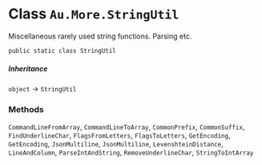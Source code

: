 # Class `Au.More.StringUtil`

Miscellaneous rarely used string functions. Parsing etc.

```
public static class StringUtil
```

##### Inheritance

`object` → `StringUtil`

### Methods

`CommandLineFromArray`, `CommandLineToArray`, `CommonPrefix`, `CommonSuffix`, `FindUnderlineChar`, `FlagsFromLetters`, `FlagsToLetters`, `GetEncoding`, `GetEncoding`, `JsonMultiline`, `JsonMultiline`, `LevenshteinDistance`, `LineAndColumn`, `ParseIntAndString`, `RemoveUnderlineChar`, `StringToIntArray`